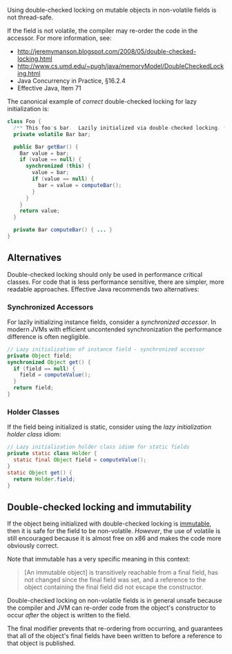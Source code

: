 Using double-checked locking on mutable objects in non-volatile fields is not
thread-safe.

If the field is not volatile, the compiler may re-order the code in the
accessor. For more information, see:

*   http://jeremymanson.blogspot.com/2008/05/double-checked-locking.html
*   http://www.cs.umd.edu/~pugh/java/memoryModel/DoubleCheckedLocking.html
*   Java Concurrency in Practice, §16.2.4
*   Effective Java, Item 71

The canonical example of *correct* double-checked locking for lazy
initialization is:

```java
class Foo {
  /** This foo's bar.  Lazily initialized via double-checked locking. */
  private volatile Bar bar;

  public Bar getBar() {
    Bar value = bar;
    if (value == null) {
      synchronized (this) {
        value = bar;
        if (value == null) {
          bar = value = computeBar();
        }
      }
    }
    return value;
  }

  private Bar computeBar() { ... }
}
```

<!--
  TODO: Consider instead:
  - moving the synchronized block into a separate method to encourage getBar inlining
  - using (sharper) jdk9+ VarHandle.getAcquire together with VarHandle.setRelease
  - Suppliers.memoize
  - AtomicReference.updateAndGet()
-->

## Alternatives

Double-checked locking should only be used in performance critical classes. For
code that is less performance sensitive, there are simpler, more readable
approaches. Effective Java recommends two alternatives:

### Synchronized Accessors

For lazily initializing instance fields, consider a *synchronized accessor*. In
modern JVMs with efficient uncontended synchronization the performance
difference is often negligible.

```java
// Lazy initialization of instance field - synchronized accessor
private Object field;
synchronized Object get() {
  if (field == null) {
    field = computeValue();
  }
  return field;
}
```

### Holder Classes

If the field being initialized is static, consider using the *lazy
initialization holder class* idiom:

```java
// Lazy initialization holder class idiom for static fields
private static class Holder {
  static final Object field = computeValue();
}
static Object get() {
  return Holder.field;
}
```

## Double-checked locking and immutability

If the object being initialized with double-checked locking is
[immutable](http://jeremymanson.blogspot.com/2008/04/immutability-in-java.html),
then it is safe for the field to be non-volatile. *However*, the use of
volatile is still encouraged because it is almost free on x86 and makes the
code more obviously correct.

Note that immutable has a very specific meaning in this context:

> [An immutable object] is transitively reachable from a final field, has not
> changed since the final field was set, and a reference to the object
> containing the final field did not escape the constructor.

Double-checked locking on non-volatile fields is in general unsafe because the
compiler and JVM can re-order code from the object's constructor to occur
*after* the object is written to the field.

The final modifier prevents that re-ordering from occurring, and guarantees that
all of the object's final fields have been written to before a reference to that
object is published.
